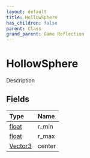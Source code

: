 ```yaml
---
layout: default
title: HollowSphere
has_children: false
parent: Class
grand_parent: Game Reflection
---
```

# HollowSphere
Description 

## Fields

| Type | Name |
|:----------|:--------------|
| [float](/riftbreaker-wiki/docs/game-reflection/components/float/) | r_min |
| [float](/riftbreaker-wiki/docs/game-reflection/components/float/) | r_max |
| [Vector3](/riftbreaker-wiki/docs/game-reflection/classes/vector3/) | center |


